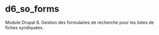 # d6_so_forms
Module Drupal 6. Gestion des formulaires de recherche pour les listes de fiches syndiquées.
